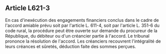 Article L621-3
----
En cas d'inexécution des engagements financiers conclus dans le cadre de
l'accord amiable prévu soit par l'article L. 611-4, soit par l'article L. 351-6
du code rural, la procédure peut être ouverte sur demande du procureur de la
République, du débiteur ou d'un créancier partie à l'accord. Le tribunal
prononce la résolution de l'accord. Les créanciers recouvrent l'intégralité de
leurs créances et sûretés, déduction faite des sommes perçues.
